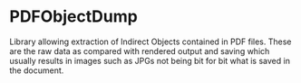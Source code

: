 # PDFObjectDump
Library allowing extraction of Indirect Objects contained in PDF files.  These are the raw data as compared with rendered output and saving which usually results in images such as JPGs not being bit for bit what is saved in the document.
